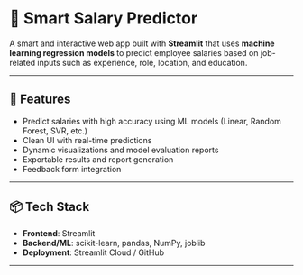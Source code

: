 # 💼 Smart Salary Predictor

A smart and interactive web app built with **Streamlit** that uses **machine learning regression models** to predict employee salaries based on job-related inputs such as experience, role, location, and education.

---

## 🚀 Features

- Predict salaries with high accuracy using ML models (Linear, Random Forest, SVR, etc.)
- Clean UI with real-time predictions
- Dynamic visualizations and model evaluation reports
- Exportable results and report generation
- Feedback form integration

---

## 📦 Tech Stack

- **Frontend**: Streamlit
- **Backend/ML**: scikit-learn, pandas, NumPy, joblib
- **Deployment**: Streamlit Cloud / GitHub

---


